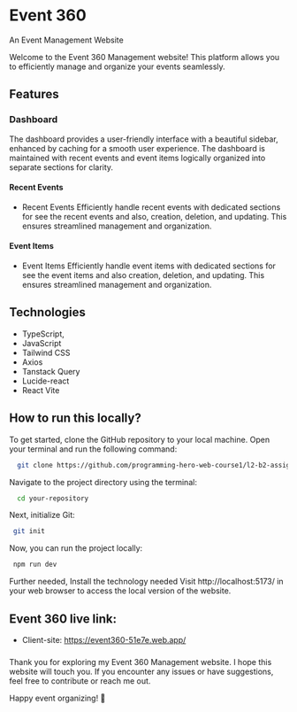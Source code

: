

# Event 360 
An Event Management Website


Welcome to the Event 360 Management website! This platform allows you to efficiently manage and organize your events seamlessly. 



## Features

### Dashboard

 The dashboard provides a user-friendly interface with a beautiful sidebar, enhanced by caching for a smooth user experience. The dashboard  is maintained with recent events and event items logically organized into separate sections for clarity.


#### Recent Events
- Recent Events Efficiently handle recent events with dedicated sections for see the recent events and also, creation, deletion, and updating. This ensures streamlined management and organization.
#### Event Items
- Event Items Efficiently handle event items with dedicated sections for see the event items and also  creation, deletion, and updating. This ensures streamlined management and organization.


## Technologies 
- TypeScript, 
- JavaScript
- Tailwind CSS
- Axios 
- Tanstack Query
- Lucide-react
- React Vite 

## How to run this locally?

To get started, clone the GitHub repository to your local machine. Open your terminal and run the following command:

```bash
  git clone https://github.com/programming-hero-web-course1/l2-b2-assignment-5-frontend-HaqueArif.git
```


Navigate to the project directory using the terminal:

```bash
  cd your-repository
```
Next, initialize Git:

```bash
 git init
```
Now, you can run the project locally:

```bash
 npm run dev
```
Further needed, Install the technology needed
Visit http://localhost:5173/ in your web browser to access the local version of the website.





## Event 360 live link:
- Client-site: https://event360-51e7e.web.app/

###
Thank you for exploring my Event 360 Management website. I hope this website will touch you. If you encounter any issues or have suggestions, feel free to contribute or reach me out.

Happy event organizing! 🎉
